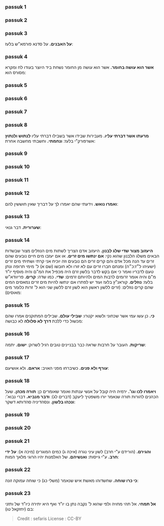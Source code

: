 
### passuk 1

### passuk 2

### passuk 3
<b>על האבנים.</b> על סדנא פורמא"ש בלעז:

### passuk 4
<b>אשר הוא עושה בחומר.</b> אשר הוא עושה מן החומר נשחת ביד היוצר בעודו לח ומקרא מסורס הוא:

### passuk 5

### passuk 6

### passuk 7

### passuk 8
<b>מרעתו אשר דברתי עליו.</b> מעבירות שבידו אשר בשבילו דברתי עליו <b>לנתוש ולנתוץ</b> אשרפורק"י בלעז: 
<b>ונחמתי.</b> וחשבתי מחשבה אחרת:

### passuk 9

### passuk 10

### passuk 11

### passuk 12
<b>ואמרו נואש.</b> וידעתי שהם יאמרו לך על דבריך שאין חוששין להם:

### passuk 13
<b>שערורית.</b> דבר גנאי:

### passuk 14
<b>היעזוב מצור שדי שלג לבנון.</b> היעזוב אדם הצריך לשתות מים הנוזלים מצור שבשדות הבאים משלג הלבנון שהוא נקי:
<b>אם ינתשו מים זרים.</b> או אם יעזבו מים חיים נובעים שהם זרים עד הנה מכל אדם והם קרים זרים הם נובעים וזה יוכיח אני קרתי ושתיתי מים זרים (ישעיהו ל״ז:כ״ה) ומנחם חברו זרים עם לא זורו ולא חובשו (שם א) ל' מימי תרופה ונתן טעם לדבריו ואמר כי אם בקש לדבר בלשון זרם היה מכפיל את המ"ם והיה מוסיף יו"ד מ"ם והיה אומר זרומים לרבות המים ולהיותם זרמים:
<b>שדי.</b> כמו שדה: 
<b>קרים.</b> פריוודא"ש בלעז: 
<b>נוזלים.</b> קוראנ"ץ בלעז ועוד יש לפתרו אם ינתשו להיות מים זרים נמאסים המים שהם קרים נוזלים:
(זרים ללשון ראשון הוא לשון זרם ללשון שני הוא ל' זרות כלומר מים מאוסים):

### passuk 15
<b>כי.</b> כן עשו עמי אשר שכחוני ולשוא יקטרו:
<b>שבילי עולם.</b> שבילים המתוקנים אמרו שהם מכשול כדי ללכת <b>דרך לא סלולה</b> לא כבושה:

### passuk 16
<b>שריקות.</b> העובר על חרבות שראה כבר בבניינים טובים רגיל לשרוק:
<b>ישום.</b> יתמה:

### passuk 17
<b>עורף ולא פנים.</b> כשיברחו מפני האויב:
<b>אראם.</b> ולא אושיעם:

### passuk 18
<b>ויאמרו לכו וגו'.</b> ירמיה היה קובל על אנשי ענתות ואומר שאומרים כן:
<b>תורה מכהן.</b> שעל הכהנים להורות תורה שנאמר יורו משפטיך ליעקב (דברים לג):
<b>ודבר מנביא.</b> דברי נבוא':
<b>ונכהו בלשון.</b> ונסהדיניה סהדותא דשקר:

### passuk 19

### passuk 20

### passuk 21
<b>והגירם.</b> (הורידם ע"י חרב) לשון עיני נגרה (איכה ג) כמים המוגרים (מיכה א): 
<b>על ידי חרב.</b> ע"י גייסות: 
<b>ואנשיהם.</b> של האלמנות יהיו הרוגי מלאך המות:

### passuk 22
<b>כי כרו שוחה.</b> שחשדוהו מאשת איש שנאמר (משלי כג) כי שוחה עמוקה זונה:

### passuk 23
<b>אל תמחי.</b> אל תהי מחויה ולפי שהוא ל' נקבה נתן בו יו"ד ואף היא יתירה כיו"ד של ותזני בם (יחזקאל טו):

>Credit : sefaris
>License : CC-BY
